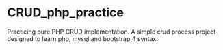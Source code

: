 # CRUD_php_practice
Practicing pure PHP CRUD implementation.
A simple crud process project designed to learn php, mysql and bootstrap 4 syntax.

